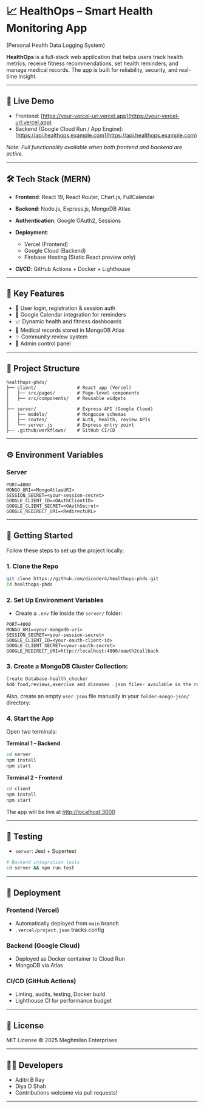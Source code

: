 # 📈 HealthOps – Smart Health Monitoring App
(Personal Health Data Logging System)

**HealthOps** is a full-stack web application that helps users track health metrics, receive fitness recommendations, set health reminders, and manage medical records. The app is built for reliability, security, and real-time insight.

---

## 🔗 Live Demo

* Frontend: [https://your-vercel-url.vercel.app](https://your-vercel-url.vercel.app)
* Backend (Google Cloud Run / App Engine): [https://api.healthops.example.com](https://api.healthops.example.com)

*Note: Full functionality available when both frontend and backend are active.*

---

## 🛠️ Tech Stack (MERN)

* **Frontend**: React 19, React Router, Chart.js, FullCalendar
* **Backend**: Node.js, Express.js, MongoDB Atlas
* **Authentication**: Google OAuth2, Sessions
* **Deployment**:

  * Vercel (Frontend)
  * Google Cloud (Backend)
  * Firebase Hosting (Static React preview only)
* **CI/CD**: GitHub Actions + Docker + Lighthouse

---

## 🚀 Key Features

* 👤 User login, registration & session auth
* 📅 Google Calendar integration for reminders
* 📈 Dynamic health and fitness dashboards
* 📄 Medical records stored in MongoDB Atlas
* ✨ Community review system
* 🔧 Admin control panel

---

## 📂 Project Structure

```
healthops-phds/
├── client/               # React app (Vercel)
│   ├── src/pages/        # Page-level components
│   ├── src/components/   # Reusable widgets
│
├── server/               # Express API (Google Cloud)
│   ├── models/           # Mongoose schemas
│   ├── routes/           # Auth, health, review APIs
│   └── server.js         # Express entry point
├── .github/workflows/    # GitHub CI/CD
```

---

## ⚙️ Environment Variables

### Server

```
PORT=4000
MONGO_URI=<MongoAtlasURI>
SESSION_SECRET=<your-session-secret>
GOOGLE_CLIENT_ID=<OAuthClientID>
GOOGLE_CLIENT_SECRET=<OAuthSecret>
GOOGLE_REDIRECT_URI=<RedirectURL>
```

---


## 🧪 Getting Started

Follow these steps to set up the project locally:

### 1. Clone the Repo

```bash
git clone https://github.com/dicoder4/healthops-phds.git
cd healthops-phds
```

### 2. Set Up Environment Variables

* Create a `.env` file inside the `server/` folder:

```env
PORT=4000
MONGO_URI=<your-mongodb-uri>
SESSION_SECRET=<your-session-secret>
GOOGLE_CLIENT_ID=<your-oauth-client-id>
GOOGLE_CLIENT_SECRET=<your-oauth-secret>
GOOGLE_REDIRECT_URI=http://localhost:4000/oauth2callback
```

### 3. Create a MongoDB Cluster Collection:
```bash
Create Database-health_checker
Add food,reviews,exercise and diseases .json files- available in the root folder-MongoJsonFiles
```
Also, create an empty `user.json` file manually in your `folder-mongo-json/` directory:

### 4. Start the App

Open two terminals:

**Terminal 1 – Backend**

```bash
cd server
npm install
npm start
```

**Terminal 2 – Frontend**

```bash
cd client
npm install
npm start
```

The app will be live at [http://localhost:3000](http://localhost:3000)

---



## 🔮 Testing

* `server`: Jest + Supertest

```bash
# Backend integration tests
cd server && npm run test
```

---

## 🚪 Deployment

### Frontend (Vercel)

* Automatically deployed from `main` branch
* `.vercel/project.json` tracks config

### Backend (Google Cloud)

* Deployed as Docker container to Cloud Run
* MongoDB via Atlas

### CI/CD (GitHub Actions)

* Linting, audits, testing, Docker build
* Lighthouse CI for performance budget

---
## 📄 License

MIT License © 2025 Meghmilan Enterprises

---

## 👨‍💻 Developers

* Aditri B Ray
* Diya D Shah
* Contributions welcome via pull requests!

---
